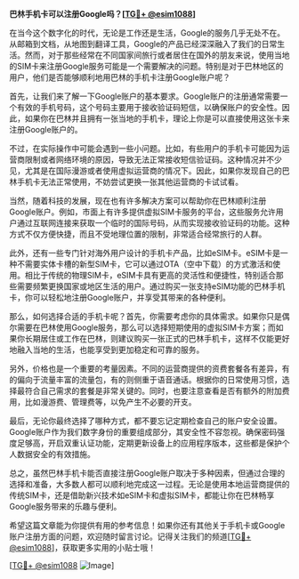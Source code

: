 **巴林手机卡可以注册Google吗？[[TG💪+ @esim1088](https://t.me/s/esim1088)]**

在当今这个数字化的时代，无论是工作还是生活，Google的服务几乎无处不在。从邮箱到文档，从地图到翻译工具，Google的产品已经深深融入了我们的日常生活。然而，对于那些经常在不同国家间旅行或者居住在国外的朋友来说，使用当地的SIM卡来注册Google服务可能是一个需要解决的问题。特别是对于巴林地区的用户，他们是否能够顺利地用巴林的手机卡注册Google账户呢？

首先，让我们来了解一下Google账户的基本要求。Google账户的注册通常需要一个有效的手机号码，这个号码主要用于接收验证码短信，以确保账户的安全性。因此，如果你在巴林并且拥有一张当地的手机卡，理论上你是可以直接使用这张卡来注册Google账户的。

不过，在实际操作中可能会遇到一些小问题。比如，有些用户的手机卡可能因为运营商限制或者网络环境的原因，导致无法正常接收短信验证码。这种情况并不少见，尤其是在国际漫游或者使用虚拟运营商的情况下。因此，如果你发现自己的巴林手机卡无法正常使用，不妨尝试更换一张其他运营商的卡试试看。

当然，随着科技的发展，现在也有许多解决方案可以帮助你在巴林顺利注册Google账户。例如，市面上有许多提供虚拟SIM卡服务的平台，这些服务允许用户通过互联网连接来获取一个临时的国际号码，从而实现接收验证码的功能。这种方式不仅方便快捷，而且不受地理位置的限制，非常适合经常旅行的人群。

此外，还有一些专门针对海外用户设计的手机卡产品，比如eSIM卡。eSIM卡是一种不需要实体卡槽的新型SIM卡，它可以通过OTA（空中下载）的方式激活和使用。相比于传统的物理SIM卡，eSIM卡具有更高的灵活性和便捷性，特别适合那些需要频繁更换国家或地区生活的用户。通过购买一张支持eSIM功能的巴林手机卡，你可以轻松地注册Google账户，并享受其带来的各种便利。

那么，如何选择合适的手机卡呢？首先，你需要考虑你的具体需求。如果你只是偶尔需要在巴林使用Google服务，那么可以选择短期使用的虚拟SIM卡方案；而如果你长期居住或工作在巴林，则建议购买一张正式的巴林手机卡，这样不仅能更好地融入当地的生活，也能享受到更加稳定和可靠的服务。

另外，价格也是一个重要的考量因素。不同的运营商提供的资费套餐各有差异，有的偏向于流量丰富的流量包，有的则侧重于语音通话。根据你的日常使用习惯，选择最符合自己需求的套餐是非常关键的。同时，也要注意查看是否有额外的附加费用，比如漫游费、管理费等，以免产生不必要的开支。

最后，无论你最终选择了哪种方式，都不要忘记定期检查自己的账户安全设置。Google账户作为我们数字身份的重要组成部分，其安全性不容忽视。确保密码强度足够高，开启双重认证功能，定期更新设备上的应用程序版本，这些都是保护个人数据安全的有效措施。

总之，虽然巴林手机卡能否直接注册Google账户取决于多种因素，但通过合理的选择和准备，大多数人都可以顺利地完成这一过程。无论是使用本地运营商提供的传统SIM卡，还是借助新兴技术如eSIM卡和虚拟SIM卡，都能让你在巴林畅享Google服务带来的乐趣与便利。

希望这篇文章能为你提供有用的参考信息！如果你还有其他关于手机卡或Google账户注册方面的问题，欢迎随时留言讨论。记得关注我们的频道[[TG💪+ @esim1088](https://t.me/s/esim1088)]，获取更多实用的小贴士哦！

[[TG💪+ @esim1088](https://t.me/s/esim1088) ![Image](https://i.postimg.cc/4NQfJmqS/Snipaste-2025-05-13-00-14-12.png)]